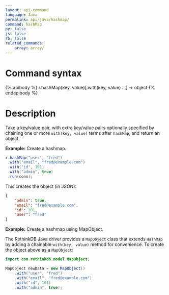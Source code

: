 ```yaml
---
layout: api-command
language: Java
permalink: api/java/hashmap/
command: hashMap
py: false
js: false
rb: false
related_commands:
    array: array/
---
```


# Command syntax #

{% apibody %}
r.hashMap(key, value)[.with(key, value) ...] &rarr; object
{% endapibody %}

# Description #

Take a key/value pair, with extra key/value pairs optionally specified by chaining one or more `with(key, value)` terms after `hashMap`, and return an object.

__Example:__ Create a hashmap.

```java
r.hashMap("user", "fred")
 .with("email", "fred@example.com")
 .with("id", 101)
 .with("admin", true)
 .run(conn);
```

This creates the object (in JSON):

```json
{
    "admin": true,
    "email": "fred@example.com",
    "id": 101,
    "user": "fred"
}
```

__Example:__ Create a hashmap using MapObject.

The RethinkDB Java driver provides a `MapObject` class that extends `HashMap` by adding a chainable `with(key, value)` method for convenience. To create the object above as a `MapObject`:

```java
import com.rethinkdb.model.MapObject;

MapObject newData = new MapObject()
    .with("user", "fred")
    .with("email", "fred@example.com")
    .with("id", 101)
    .with("admin", true);
```
